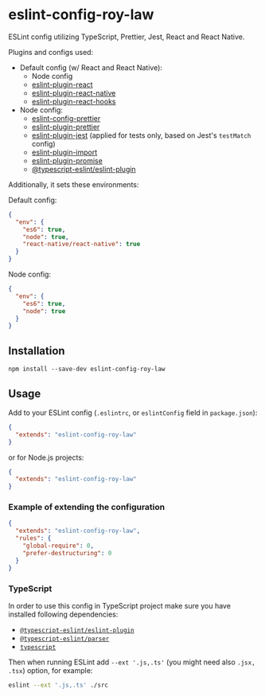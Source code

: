 # eslint-config-roy-law

ESLint config utilizing TypeScript, Prettier, Jest, React and React Native.

Plugins and configs used:

- Default config (w/ React and React Native):
  - Node config
  - [eslint-plugin-react](https://www.npmjs.com/package/eslint-plugin-react)
  - [eslint-plugin-react-native](https://www.npmjs.com/package/eslint-plugin-react-native)
  - [eslint-plugin-react-hooks](https://www.npmjs.com/package/eslint-plugin-react-hooks)
- Node config:
  - [eslint-config-prettier](https://www.npmjs.com/package/eslint-config-prettier)
  - [eslint-plugin-prettier](https://www.npmjs.com/package/eslint-plugin-prettier)
  - [eslint-plugin-jest](https://www.npmjs.com/package/eslint-plugin-jest)
    (applied for tests only, based on Jest's `testMatch` config)
  - [eslint-plugin-import](https://www.npmjs.com/package/eslint-plugin-import)
  - [eslint-plugin-promise](https://www.npmjs.com/package/eslint-plugin-promise)
  - [@typescript-eslint/eslint-plugin](https://www.npmjs.com/package/@typescript-eslint/eslint-plugin)

Additionally, it sets these environments:

Default config:

```json
{
  "env": {
    "es6": true,
    "node": true,
    "react-native/react-native": true
  }
}
```

Node config:

```json
{
  "env": {
    "es6": true,
    "node": true
  }
}
```

## Installation

```
npm install --save-dev eslint-config-roy-law
```

## Usage

Add to your ESLint config (`.eslintrc`, or `eslintConfig` field in
`package.json`):

```json
{
  "extends": "eslint-config-roy-law"
}
```

or for Node.js projects:

```json
{
  "extends": "eslint-config-roy-law"
}
```

### Example of extending the configuration

```json
{
  "extends": "eslint-config-roy-law",
  "rules": {
    "global-require": 0,
    "prefer-destructuring": 0
  }
}
```

### TypeScript

In order to use this config in TypeScript project make sure you have installed
following dependencies:

- [`@typescript-eslint/eslint-plugin`](https://www.npmjs.com/package/@typescript-eslint/eslint-plugin)
- [`@typescript-eslint/parser`](https://www.npmjs.com/package/@typescript-eslint/parser)
- [`typescript`](https://www.npmjs.com/package/typescript)

Then when running ESLint add `--ext '.js,.ts'` (you might need also
`.jsx, .tsx`) option, for example:

```bash
eslint --ext '.js,.ts' ./src
```
